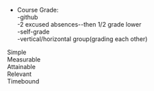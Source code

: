 * Course Grade:  
-github  
-2 excused absences--then 1/2 grade lower  
-self-grade  
-vertical/horizontal group(grading each other)  

Simple  
Measurable  
Attainable  
Relevant  
Timebound  

